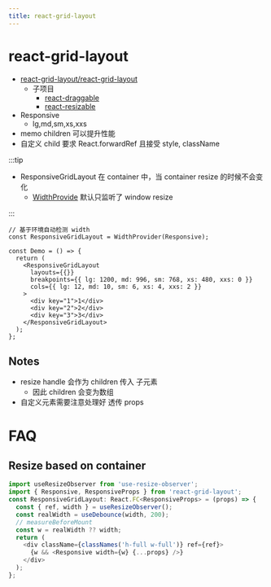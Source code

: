 ```yaml
---
title: react-grid-layout
---
```


# react-grid-layout

- [react-grid-layout/react-grid-layout](https://github.com/react-grid-layout/react-grid-layout)
  - 子项目
    - [react-draggable](https://github.com/react-grid-layout/react-draggable)
    - [react-resizable](https://github.com/react-grid-layout/react-resizable)
- Responsive
  - lg,md,sm,xs,xxs
- memo children 可以提升性能
- 自定义 child 要求 React.forwardRef 且接受 style, className

:::tip

- ResponsiveGridLayout 在 container 中，当 container resize 的时候不会变化
  - [WidthProvide](https://github.com/react-grid-layout/react-grid-layout/blob/master/lib/components/WidthProvider.jsx) 默认只监听了 window resize

:::

```tsx
// 基于环境自动检测 width
const ResponsiveGridLayout = WidthProvider(Responsive);

const Demo = () => {
  return (
    <ResponsiveGridLayout
      layouts={{}}
      breakpoints={{ lg: 1200, md: 996, sm: 768, xs: 480, xxs: 0 }}
      cols={{ lg: 12, md: 10, sm: 6, xs: 4, xxs: 2 }}
    >
      <div key="1">1</div>
      <div key="2">2</div>
      <div key="3">3</div>
    </ResponsiveGridLayout>
  );
};
```

## Notes

- resize handle 会作为 children 传入 子元素
  - 因此 children 会变为数组
- 自定义元素需要注意处理好 透传 props

# FAQ

## Resize based on container

```ts
import useResizeObserver from 'use-resize-observer';
import { Responsive, ResponsiveProps } from 'react-grid-layout';
const ResponsiveGridLayout: React.FC<ResponsiveProps> = (props) => {
  const { ref, width } = useResizeObserver();
  const realWidth = useDebounce(width, 200);
  // measureBeforeMount
  const w = realWidth ?? width;
  return (
    <div className={classNames('h-full w-full')} ref={ref}>
      {w && <Responsive width={w} {...props} />}
    </div>
  );
};
```
